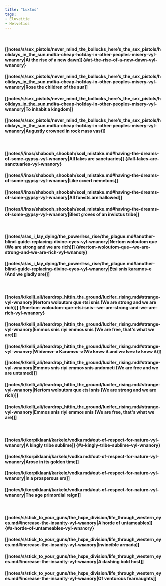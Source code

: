 ```yaml
---
title: "Luxtos"
tags:
- Eluveitie
- Helvetios
---
```

&nbsp;
#### [[notes/s/sex_pistols/never_mind_the_bollocks_here’s_the_sex_pistols/holidays_in_the_sun.md#a-cheap-holiday-in-other-peoples-misery-vyl-wnanory|At the rise of a new dawn]] {#at-the-rise-of-a-new-dawn-vyl-wnanory}
#### [[notes/s/sex_pistols/never_mind_the_bollocks_here’s_the_sex_pistols/holidays_in_the_sun.md#a-cheap-holiday-in-other-peoples-misery-vyl-wnanory|Rose the children of the sun]]
#### [[notes/s/sex_pistols/never_mind_the_bollocks_here’s_the_sex_pistols/holidays_in_the_sun.md#a-cheap-holiday-in-other-peoples-misery-vyl-wnanory|To inhabit a kingdom]]
#### [[notes/s/sex_pistols/never_mind_the_bollocks_here’s_the_sex_pistols/holidays_in_the_sun.md#a-cheap-holiday-in-other-peoples-misery-vyl-wnanory|Augustly crowned in rock mass vast]]
&nbsp;
#### [[notes/i/inxs/shabooh_shoobah/soul_mistake.md#having-the-dreams-of-some-gypsy-vyl-wnanory|All lakes are sanctuaries]] {#all-lakes-are-sanctuaries-vyl-wnanory}
#### [[notes/i/inxs/shabooh_shoobah/soul_mistake.md#having-the-dreams-of-some-gypsy-vyl-wnanory|Like covert nemetons]]
#### [[notes/i/inxs/shabooh_shoobah/soul_mistake.md#having-the-dreams-of-some-gypsy-vyl-wnanory|All forests are hallowed]]
#### [[notes/i/inxs/shabooh_shoobah/soul_mistake.md#having-the-dreams-of-some-gypsy-vyl-wnanory|Blest groves of an invictus tribe]]
&nbsp;
#### [[notes/a/as_i_lay_dying/the_powerless_rise/the_plague.md#another-blind-guide-replacing-divine-eyes-vyl-wnanory|Nertom woloutom que  (We are strong and we are rich)]] {#nertom-woloutom-que--we-are-strong-and-we-are-rich-vyl-wnanory}
#### [[notes/a/as_i_lay_dying/the_powerless_rise/the_plague.md#another-blind-guide-replacing-divine-eyes-vyl-wnanory|Etsi snis karamos-e  (And we gladly are)]]
&nbsp;
#### [[notes/k/kelli_ali/teardrop_hittin_the_ground/lucifer_rising.md#strange-vyl-wnanory|Nertom woloutom que etsi snis  (We are strong and we are rich)]] {#nertom-woloutom-que-etsi-snis--we-are-strong-and-we-are-rich-vyl-wnanory}
#### [[notes/k/kelli_ali/teardrop_hittin_the_ground/lucifer_rising.md#strange-vyl-wnanory|Emmos snis riyi emmos snis  (We are free, that's what we are)]]
#### [[notes/k/kelli_ali/teardrop_hittin_the_ground/lucifer_rising.md#strange-vyl-wnanory|Widomor-e Karamos-e  (We know it and we love to know it)]]
#### [[notes/k/kelli_ali/teardrop_hittin_the_ground/lucifer_rising.md#strange-vyl-wnanory|Emmos snis riyi emmos snis andometi  (We are free and we are untamed)]]
#### [[notes/k/kelli_ali/teardrop_hittin_the_ground/lucifer_rising.md#strange-vyl-wnanory|Nertom woloutom que etsi snis  (We are strong and we are rich)]]
#### [[notes/k/kelli_ali/teardrop_hittin_the_ground/lucifer_rising.md#strange-vyl-wnanory|Emmos snis riyi emmos snis  (We are free, that's what we are)]]
&nbsp;
#### [[notes/k/korpiklaani/karkelo/vodka.md#out-of-respect-for-nature-vyl-wnanory|A kingly tribe sublime]] {#a-kingly-tribe-sublime-vyl-wnanory}
#### [[notes/k/korpiklaani/karkelo/vodka.md#out-of-respect-for-nature-vyl-wnanory|Arose in its golden time]]
#### [[notes/k/korpiklaani/karkelo/vodka.md#out-of-respect-for-nature-vyl-wnanory|In a prosperous era]]
#### [[notes/k/korpiklaani/karkelo/vodka.md#out-of-respect-for-nature-vyl-wnanory|The age primordial reign]]
&nbsp;
#### [[notes/s/stick_to_your_guns/the_hope_division/life_through_western_eyes.md#increase-the-insanity-vyl-wnanory|A horde of untameables]] {#a-horde-of-untameables-vyl-wnanory}
#### [[notes/s/stick_to_your_guns/the_hope_division/life_through_western_eyes.md#increase-the-insanity-vyl-wnanory|Invincible armada]]
#### [[notes/s/stick_to_your_guns/the_hope_division/life_through_western_eyes.md#increase-the-insanity-vyl-wnanory|A dashing bold host]]
#### [[notes/s/stick_to_your_guns/the_hope_division/life_through_western_eyes.md#increase-the-insanity-vyl-wnanory|Of venturous fearnaughts]]
